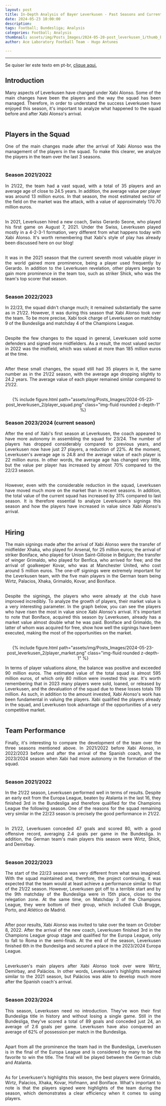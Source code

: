 ```yaml
---
layout: post
title: In-Depth Analysis of Bayer Leverkusen - Past Seasons and Current Campaign
date: 2024-05-23 10:00:00
description:
tags: Football; Bundesliga; Analysis
categories: Football; Analysis
thumbnail: assets/img/Posts_Images/2024-05-20-post_leverkusen_1/thumb_bayer.png
author: Ace Laboratory Football Team - Hugo Antunes

---
```


---
<p align="justify">
Se quiser ler este texto em pt-br, <a href = "https://ac3lab.github.io/blog/2000/post_leverkusen_1_pt/"> clique aqui.</a>
</p>

<h2>Introduction</h2>

<div style="text-align: justify">

Many aspects of Leverkusen have changed under Xabi Alonso. Some of the main changes have been the players and the way the squad has been managed. Therefore, in order to understand the success Leverkusen have enjoyed this season, it's important to analyze what happened to the squad before and after Xabi Alonso's arrival.<br/><br/>

<h2>Players in the Squad</h2>

One of the main changes made after the arrival of Xabi Alonso was the management of the players in the squad. To make this clearer, we analyze the players in the team over the last 3 seasons.<br/><br/>

<h3>Season 2021/2022</h3>

In 21/22, the team had a vast squad, with a total of 35 players and an average age of close to 24.5 years. In addition, the average value per player was around 13 million euros. In that season, the most estimated sector of the field on the market was the attack, with a value of approximately 170.70 million euros.<br/><br/>

In 2021, Leverkusen hired a new coach, Swiss Gerardo Seone, who played his first game on August 7, 2021. Under the Swiss, Leverkusen played mostly in a 4-2-3-1 formation, very different from what happens today with Xabi Alonso. It's worth remembering that Xabi's style of play has already been discussed here on our blog!<br/><br/>

It was in the 2021 season that the current seventh most valuable player in the world gained more prominence, being a player used frequently by Gerardo. In addition to the Leverkusen revelation, other players began to gain more prominence in the team too, such as striker Shick, who was the team's top scorer that season.<br/><br/>

<h3>Season 2022/2023</h3>

In 22/23, the squad didn't change much; it remained substantially the same as in 21/22. However, it was during this season that Xabi Alonso took over the team. To be more precise, Xabi took charge of Leverkusen on matchday 9 of the Bundesliga and matchday 4 of the Champions League.<br/><br/>

Despite the few changes to the squad in general, Leverkusen sold some defenders and signed more midfielders. As a result, the most valued sector in 2022 was the midfield, which was valued at more than 185 million euros at the time.<br/><br/>

After these small changes, the squad still had 35 players in it, the same number as in the 21/22 season, with the average age dropping slightly to 24.2 years. The average value of each player remained similar compared to 21/22.<br/><br/>

<div style="width: 100%; margin: 0 auto; text-align: center;">
{% include figure.html path="assets/img/Posts_Images/2024-05-23-post_leverkusen_2/player_squad.png" class="img-fluid rounded z-depth-1" %}
</div>

<h3>Season 2023/2024 (current season)</h3>

After the end of Xabi's first season at Leverkusen, the coach appeared to have more autonomy in assembling the squad for 23/24. The number of players has dropped considerably compared to previous years, and Leverkusen now have just 27 players, a reduction of 22%. At the moment, Leverkusen's average age is 24.8 and the average value of each player is 22 million euros. In other words, the average age has changed very little, but the value per player has increased by almost 70% compared to the 22/23 season.<br/><br/>

However, even with the considerable reduction in the squad, Leverkusen have moved much more on the market than in recent seasons. In addition, the total value of the current squad has increased by 31% compared to last season. It is therefore essential to analyze Leverkusen's signings this season and how the players have increased in value since Xabi Alonso's arrival.<br/><br/>

<h2>Hiring</h2>

The main signings made after the arrival of Xabi Alonso were the transfer of midfielder Xhaka, who played for Arsenal, for 25 million euros; the arrival of striker Boniface, who played for Union Saint-Gilloise in Belgium; the transfer of winger Grimaldo, who played for Benfica, who arrived for free; and the arrival of goalkeeper Kovar, who was at Manchester United, who cost around 5 million euros. The one-off signings were extremely important for the Leverkusen team, with the five main players in the German team being Wirtz, Palacios, Xhaka, Grimaldo, Kovar, and Boniface.<br/><br/>

Despite the signings, the players who were already at the club have improved incredibly. To analyze the growth of players, their market value is a very interesting parameter. In the graph below, you can see the players who have risen the most in value since Xabi Alonso's arrival. It's important to note that Boniface, acquired this season by Leverkusen, already has a market value almost double what he was paid. Boniface and Grimaldo, the latter of whom was acquired for free, show how well the signings have been executed, making the most of the opportunities on the market.<br/><br/>

<div style="width: 100%; margin: 0 auto; text-align: center;">
{% include figure.html path="assets/img/Posts_Images/2024-05-23-post_leverkusen_2/player_market.png" class="img-fluid rounded z-depth-1" %}
</div>


In terms of player valuations alone, the balance was positive and exceeded 90 million euros. The estimated value of the total squad is almost 595 million euros, of which only 80 million were invested this year. It's worth remembering that in 2023 many players were sold, loaned, or released by Leverkusen, and the devaluation of the squad due to these losses totals 119 million. As such, in addition to the amount invested, Xabi Alonso's work has been fundamental in valuing the players. Xabi qualified the players already in the squad, and Leverkusen took advantage of the opportunities of a very competitive market.<br/><br/>

<h2>Team Performance</h2>

Finally, it's interesting to compare the development of the team over the three seasons mentioned above. In 2021/2022 before Xabi Alonso, in 2022/2023 before and after the arrival of the Spanish coach, and the 2023/2024 season when Xabi had more autonomy in the formation of the squad.<br/><br/>

<h3>Season 2021/2022</h3>

In the 21/22 season, Leverkusen performed well in terms of results. Despite an early exit from the Europa League, beaten by Atalanta in the last 16, they finished 3rd in the Bundesliga and therefore qualified for the Champions League the following season. One of the reasons for the squad remaining very similar in the 22/23 season is precisely the good performance in 21/22.<br/><br/>

In 21/22, Leverkusen conceded 47 goals and scored 80, with a good offensive record, averaging 2.4 goals per game in the Bundesliga. In addition, the German team's main players this season were Wirtz, Shick, and Demirbay.<br/><br/>

<h3>Season 2022/2023</h3>
The start of the 22/23 season was very different from what was imagined. With the squad maintained and, therefore, the project continuing, it was expected that the team would at least achieve a performance similar to that of the 21/22 season. However, Leverkusen got off to a terrible start and by the 9th matchday of the Bundesliga were in 15th place, close to the relegation zone. At the same time, on Matchday 3 of the Champions League, they were bottom of their group, which included Club Brugge, Porto, and Atlético de Madrid.<br/><br/>

After poor results, Xabi Alonso was invited to take over the team on October 8, 2022. After the arrival of the new coach, Leverkusen finished 3rd in the Champions League group stage and qualified for the Europa League, only to fall to Roma in the semi-finals. At the end of the season, Leverkusen finished 6th in the Bundesliga and secured a place in the 2023/2024 Europa League.<br/><br/>

Leverkusen's main players after Xabi Alonso took over were Wirtz, Demirbay, and Palácios. In other words, Leverkusen's highlights remained similar to the 2021 season, but Palácios was able to develop much more after the Spanish coach's arrival.<br/><br/>

<h3>Season 2023/2024</h3>

This season, Leverkusen need no introduction. They've won their first Bundesliga title in history and without losing a single game. Still in the Bundesliga, they've scored a total of 89 goals and conceded just 24, an average of 2.6 goals per game. Leverkusen have also conquered an average of 62% of possession per match in the Bundesliga.<br/><br/>

Apart from all the prominence the team had in the Bundesliga, Leverkusen is in the final of the Europa League and is considered by many to be the favorite to win the title. The final will be played between the German club and Atalanta.<br/><br/>

As for Leverkusen's highlights this season, the best players were Grimaldo, Wirtz, Palacios, Xhaka, Kovar, Hofmann, and Boniface. What's important to note is that the players signed were highlights of the team during the season, which demonstrates a clear efficiency when it comes to using players.<br/><br/>